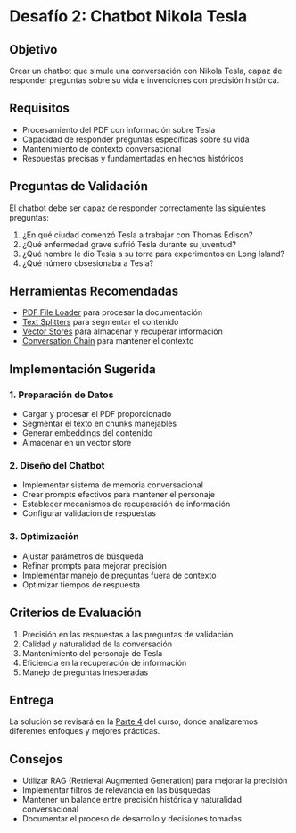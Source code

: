 # Desafío 2: Chatbot Nikola Tesla

## Objetivo
Crear un chatbot que simule una conversación con Nikola Tesla, capaz de responder preguntas sobre su vida e invenciones con precisión histórica.

## Requisitos
- Procesamiento del PDF con información sobre Tesla
- Capacidad de responder preguntas específicas sobre su vida
- Mantenimiento de contexto conversacional
- Respuestas precisas y fundamentadas en hechos históricos

## Preguntas de Validación
El chatbot debe ser capaz de responder correctamente las siguientes preguntas:
1. ¿En qué ciudad comenzó Tesla a trabajar con Thomas Edison?
2. ¿Qué enfermedad grave sufrió Tesla durante su juventud?
3. ¿Qué nombre le dio Tesla a su torre para experimentos en Long Island?
4. ¿Qué número obsesionaba a Tesla?

## Herramientas Recomendadas
- [PDF File Loader](../../integraciones/langchain/document-loaders/pdf-file.md) para procesar la documentación
- [Text Splitters](../../integraciones/langchain/text-splitters/README.md) para segmentar el contenido
- [Vector Stores](../../integraciones/langchain/vector-stores/README.md) para almacenar y recuperar información
- [Conversation Chain](../../integraciones/langchain/chains/conversation-chain.md) para mantener el contexto

## Implementación Sugerida

### 1. Preparación de Datos
- Cargar y procesar el PDF proporcionado
- Segmentar el texto en chunks manejables
- Generar embeddings del contenido
- Almacenar en un vector store

### 2. Diseño del Chatbot
- Implementar sistema de memoria conversacional
- Crear prompts efectivos para mantener el personaje
- Establecer mecanismos de recuperación de información
- Configurar validación de respuestas

### 3. Optimización
- Ajustar parámetros de búsqueda
- Refinar prompts para mejorar precisión
- Implementar manejo de preguntas fuera de contexto
- Optimizar tiempos de respuesta

## Criterios de Evaluación
1. Precisión en las respuestas a las preguntas de validación
2. Calidad y naturalidad de la conversación
3. Mantenimiento del personaje de Tesla
4. Eficiencia en la recuperación de información
5. Manejo de preguntas inesperadas

## Entrega
La solución se revisará en la [Parte 4](../partes/parte-4/README.md) del curso, donde analizaremos diferentes enfoques y mejores prácticas.

## Consejos
- Utilizar RAG (Retrieval Augmented Generation) para mejorar la precisión
- Implementar filtros de relevancia en las búsquedas
- Mantener un balance entre precisión histórica y naturalidad conversacional
- Documentar el proceso de desarrollo y decisiones tomadas 